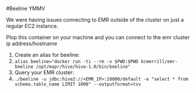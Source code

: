 #Beeline
YMMV

We were having issues connecting to EMR outside of the cluster on just a regular EC2 instance.

Plop this container on your machine and you can connect to the emr cluster ip address/hostname

1. Create an alias for beeline:
  1. `alias beeline="docker run -ti --rm -v $PWD:$PWD kcmerrill/emr-beeline /opt/mapr/hive/hive-1.0/bin/beeline"`
2. Query your EMR cluster:
  2. `./beeline -u jdbc:hive2://<EMR_IP>:10000/default -e "select * from schema.table_name LIMIT 1000" --outputformat=tsv`

